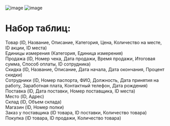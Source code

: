 ![image](https://github.com/user-attachments/assets/830cf608-0412-4812-af57-1abb0003aa2c)
![image](https://github.com/user-attachments/assets/a61e0777-a168-4022-925a-99377f817480)


# Набор таблиц:
Товар (ID, Название, Описание, Категория, Цена, Количество на месте, ID акции, ID места) <br>
Единицы измерения (Категория, Единица измерения)<br>
Продажа (ID, Номер чека, Дата продажи, Время продажи, Итоговая сумма, Способ оплаты, ID сотрудника)<br>
Скидка (ID, Название, Описание, Дата начала, Дата окончания, Процент скидки) <br>
Сотрудники (ID, Номер паспорта, ФИО, Должность, Дата принятия на работу, Заработная плата, Контактный телефон, Дата рождения)<br>
Поставка (ID, Дата поставки, Номер поставщика, ID места)<br>
Место (ID, Адрес)<br>
Склад (ID, Объем склада)<br>
Магазин (ID, Номер полки)<br>
Заказ у поставщика (ID товара, ID поставки, Количество товара)<br>
Покупка (ID товара, ID продажи, Количество товара)<br>
